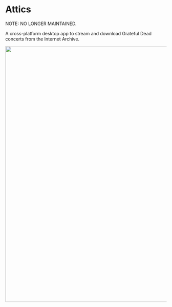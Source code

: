 # Attics

NOTE: NO LONGER MAINTAINED.

A cross-platform desktop app to stream and download Grateful Dead concerts from the Internet Archive.

<img src="http://zacwood.me/img/attics_screenshot.png" width="800" />
